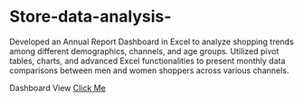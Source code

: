 # Store-data-analysis-
Developed an Annual Report Dashboard in Excel to analyze shopping trends among different demographics, channels, and age groups. Utilized pivot tables, charts, and advanced Excel functionalities to present monthly data comparisons between men and women shoppers across various channels.

 Dashboard View <a href ="https://github.com/gomkalevaishnavi/Store-data-analysis-/blob/main/Screenshot%202025-03-06%20152010.png">Click Me</a>

